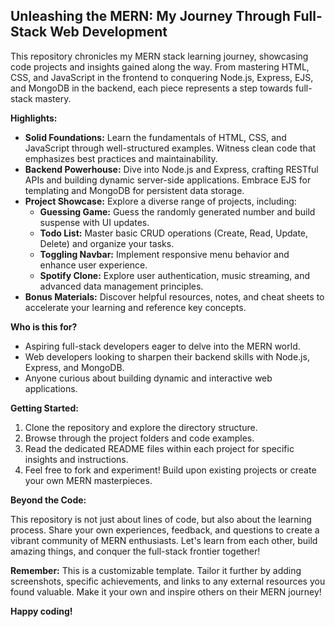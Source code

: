 ## Unleashing the MERN: My Journey Through Full-Stack Web Development

This repository chronicles my MERN stack learning journey, showcasing code projects and insights gained along the way. From mastering HTML, CSS, and JavaScript in the frontend to conquering Node.js, Express, EJS, and MongoDB in the backend, each piece represents a step towards full-stack mastery.

**Highlights:**

* **Solid Foundations:** Learn the fundamentals of HTML, CSS, and JavaScript through well-structured examples. Witness clean code that emphasizes best practices and maintainability.
* **Backend Powerhouse:** Dive into Node.js and Express, crafting RESTful APIs and building dynamic server-side applications. Embrace EJS for templating and MongoDB for persistent data storage.
* **Project Showcase:** Explore a diverse range of projects, including:
    * **Guessing Game:** Guess the randomly generated number and build suspense with UI updates.
    * **Todo List:** Master basic CRUD operations (Create, Read, Update, Delete) and organize your tasks.
    * **Toggling Navbar:** Implement responsive menu behavior and enhance user experience.
    * **Spotify Clone:** Explore user authentication, music streaming, and advanced data management principles.
* **Bonus Materials:** Discover helpful resources, notes, and cheat sheets to accelerate your learning and reference key concepts.

**Who is this for?**

* Aspiring full-stack developers eager to delve into the MERN world.
* Web developers looking to sharpen their backend skills with Node.js, Express, and MongoDB.
* Anyone curious about building dynamic and interactive web applications.

**Getting Started:**

1. Clone the repository and explore the directory structure.
2. Browse through the project folders and code examples.
3. Read the dedicated README files within each project for specific insights and instructions.
4. Feel free to fork and experiment! Build upon existing projects or create your own MERN masterpieces.

**Beyond the Code:**

This repository is not just about lines of code, but also about the learning process. Share your own experiences, feedback, and questions to create a vibrant community of MERN enthusiasts. Let's learn from each other, build amazing things, and conquer the full-stack frontier together!

**Remember:** This is a customizable template. Tailor it further by adding screenshots, specific achievements, and links to any external resources you found valuable. Make it your own and inspire others on their MERN journey!

**Happy coding!**

